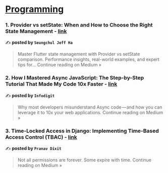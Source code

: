 
<h1><a href=https://medium.com/tag/programming/recommended target="_blank" rel="noopener noreferrer">Programming</a></h1>
<h3>1. Provider vs setState: When and How to Choose the Right State Management - <a href="https://medium.com/@alaxhenry0121/provider-vs-setstate-when-and-how-to-choose-the-right-state-management-77ae37b90f14?source=rss------programming-5" target="_blank" rel="noopener noreferrer">link</a></h3>

✍️ **posted by `Seungchul Jeff Ha`**

<blockquote>Master Flutter state management with Provider vs setState comparison. Performance insights, real-world examples, and expert tips for…
Continue reading on Medium »</blockquote>

<h3>2. How I Mastered Async JavaScript: The Step-by-Step Tutorial That Made My Code 10x Faster - <a href="https://medium.com/@infodigit67/how-i-mastered-async-javascript-the-step-by-step-tutorial-that-made-my-code-10x-faster-96b14626b2c6?source=rss------programming-5" target="_blank" rel="noopener noreferrer">link</a></h3>

✍️ **posted by `Infodigit`**

<blockquote>Why most developers misunderstand Async code — and how you can leverage it to 10x your web applications.
Continue reading on Medium »</blockquote>

<h3>3. Time-Locked Access in Django: Implementing Time-Based Access Control (TBAC) - <a href="https://medium.com/@pranavdixit20/time-locked-access-in-django-implementing-time-based-access-control-tbac-efef1382738b?source=rss------programming-5" target="_blank" rel="noopener noreferrer">link</a></h3>

✍️ **posted by `Pranav Dixit`**

<blockquote>Not all permissions are forever. Some expire with time.
Continue reading on Medium »</blockquote>

